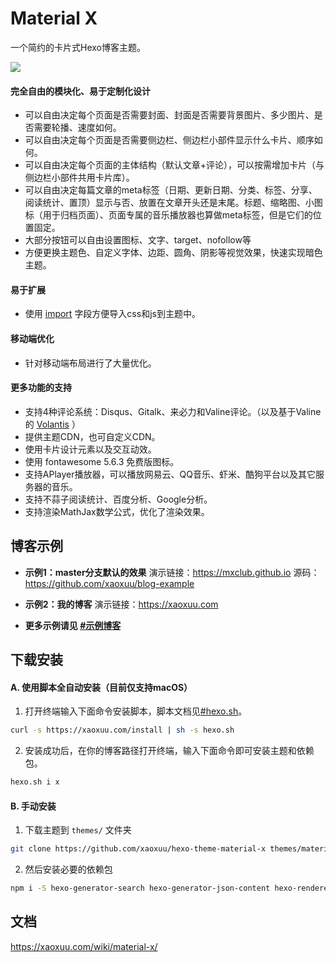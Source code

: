# Material X

一个简约的卡片式Hexo博客主题。

![](https://img.vim-cn.com/52/a54815c02ce232f11f54b2c547c1337828833c.png)


#### 完全自由的模块化、易于定制化设计

- 可以自由决定每个页面是否需要封面、封面是否需要背景图片、多少图片、是否需要轮播、速度如何。
- 可以自由决定每个页面是否需要侧边栏、侧边栏小部件显示什么卡片、顺序如何。
- 可以自由决定每个页面的主体结构（默认文章+评论），可以按需增加卡片（与侧边栏小部件共用卡片库）。
- 可以自由决定每篇文章的meta标签（日期、更新日期、分类、标签、分享、阅读统计、置顶）显示与否、放置在文章开头还是末尾。标题、缩略图、小图标（用于归档页面）、页面专属的音乐播放器也算做meta标签，但是它们的位置固定。
- 大部分按钮可以自由设置图标、文字、target、nofollow等
- 方便更换主题色、自定义字体、边距、圆角、阴影等视觉效果，快速实现暗色主题。

#### 易于扩展

- 使用 [import](config/#import) 字段方便导入css和js到主题中。

#### 移动端优化

- 针对移动端布局进行了大量优化。

#### 更多功能的支持

- 支持4种评论系统：Disqus、Gitalk、来必力和Valine评论。（以及基于Valine的 [Volantis](third-party-services/#Volantis) ）
- 提供主题CDN，也可自定义CDN。
- 使用卡片设计元素以及交互动效。
- 使用 fontawesome 5.6.3 免费版图标。
- 支持APlayer播放器，可以播放网易云、QQ音乐、虾米、酷狗平台以及其它服务器的音乐。
- 支持不蒜子阅读统计、百度分析、Google分析。
- 支持渲染MathJax数学公式，优化了渲染效果。

## 博客示例

- **示例1：master分支默认的效果**
演示链接：https://mxclub.github.io
源码：https://github.com/xaoxuu/blog-example

- **示例2：我的博客**
演示链接：https://xaoxuu.com


- **更多示例请见 [#示例博客](https://xaoxuu.com/wiki/material-x/examples)**

## 下载安装

#### A. 使用脚本全自动安装（目前仅支持macOS）

1. 打开终端输入下面命令安装脚本，脚本文档见[#hexo.sh](../hexo.sh/)。
```bash
curl -s https://xaoxuu.com/install | sh -s hexo.sh
```

2. 安装成功后，在你的博客路径打开终端，输入下面命令即可安装主题和依赖包。
```bash
hexo.sh i x
```

#### B. 手动安装

1. 下载主题到 `themes/` 文件夹
```bash
git clone https://github.com/xaoxuu/hexo-theme-material-x themes/material-x
```

2. 然后安装必要的依赖包
```bash
npm i -S hexo-generator-search hexo-generator-json-content hexo-renderer-less
```

## 文档

https://xaoxuu.com/wiki/material-x/
